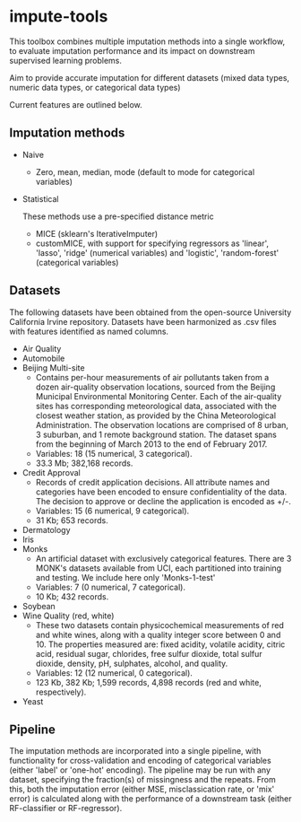 # impute-tools

This toolbox combines multiple imputation methods into a single workflow, to evaluate imputation performance and its impact on downstream supervised learning problems.

Aim to provide accurate imputation for different datasets (mixed data types, numeric data types, or categorical data types)

Current features are outlined below.

## Imputation methods
* Naive
  * Zero, mean, median, mode (default to mode for categorical variables)
    
* Statistical
  
  These methods use a pre-specified distance metric
  * MICE (sklearn's IterativeImputer)
  * customMICE, with support for specifying regressors as 'linear', 'lasso', 'ridge' (numerical variables) and 'logistic', 'random-forest' (categorical variables)
  

## Datasets
The following datasets have been obtained from the open-source University California Irvine repository. Datasets have been harmonized as .csv files with features identified as named columns.
  * Air Quality
  * Automobile
  * Beijing Multi-site
    * Contains per-hour measurements of air pollutants taken from a dozen air-quality observation locations, sourced from the Beijing Municipal Environmental Monitoring Center. Each of the air-quality sites has corresponding meteorological data, associated with the closest weather station, as provided by the China Meteorological Administration. The observation locations are comprised of 8 urban, 3 suburban, and 1 remote background station. The dataset spans from the beginning of March 2013 to the end of February 2017.
    * Variables: 18 (15 numerical, 3 categorical).
    * 33.3 Mb; 382,168 records.
  * Credit Approval
     * Records of credit application decisions. All attribute names and categories have been encoded to ensure confidentiality of the data. The decision to approve or decline the application is encoded as +/-.
     * Variables: 15 (6 numerical, 9 categorical).
     * 31 Kb; 653 records.
  * Dermatology
  * Iris
  * Monks
     * An artificial dataset with exclusively categorical features. There are 3 MONK's datasets available from UCI, each partitioned into training and testing. We include here only 'Monks-1-test'
     * Variables: 7 (0 numerical, 7 categorical).
     * 10 Kb; 432 records.
  * Soybean
  * Wine Quality (red, white)
     * These two datasets contain physicochemical measurements of red and white wines, along with a quality integer score between 0 and 10. The properties measured are: fixed acidity, volatile acidity, citric acid, residual sugar, chlorides, free sulfur dioxide, total sulfur dioxide, density, pH, sulphates, alcohol, and quality.
     * Variables: 12 (12 numerical, 0 categorical).
     * 123 Kb, 382 Kb; 1,599 records, 4,898 records (red and white, respectively).
  * Yeast

## Pipeline
The imputation methods are incorporated into a single pipeline, with functionality for cross-validation and encoding of categorical variables (either 'label' or 'one-hot' encoding). The pipeline may be run with any dataset, specifying the fraction(s) of missingness and the repeats. From this, both the imputation error (either MSE, misclassication rate, or 'mix' error) is calculated along with the performance of a downstream task (either RF-classifier or RF-regressor).
